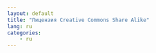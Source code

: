 ```yaml
---
layout: default
title: "Лицензия Creative Commons Share Alike"
lang: ru
categories:
    - ru
---
```


